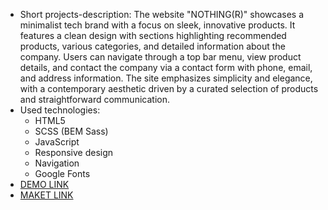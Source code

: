 - Short projects-description:
  The website "NOTHING(R)" showcases a minimalist tech brand with a focus on sleek, innovative products. It features a clean design with sections highlighting recommended products, various categories, and detailed information about the company. Users can navigate through a top bar menu, view product details, and contact the company via a contact form with phone, email, and address information. The site emphasizes simplicity and elegance, with a contemporary aesthetic driven by a curated selection of products and straightforward communication.
- Used technologies:
  - HTML5
  - SCSS (BEM Sass)
  - JavaScript
  - Responsive design
  - Navigation
  - Google Fonts
- [DEMO LINK](https://sborichevskyi.github.io/layout_landing-page/)
- [MAKET LINK](https://www.figma.com/design/DtkQmQ797hk0nI4KfMi2Uq/BOSE-New-Version?node-id=6802-140&t=Sy5G2eIM18C4vEWM-0)

